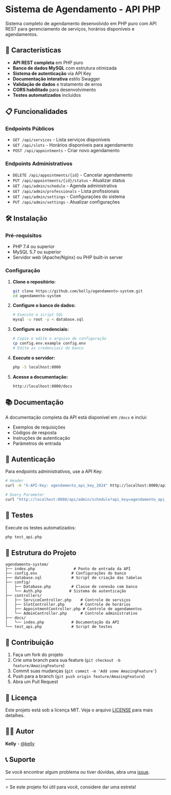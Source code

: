 # Sistema de Agendamento - API PHP

Sistema completo de agendamento desenvolvido em PHP puro com API REST para gerenciamento de serviços, horários disponíveis e agendamentos.

## 🚀 Características

- **API REST completa** em PHP puro
- **Banco de dados MySQL** com estrutura otimizada
- **Sistema de autenticação** via API Key
- **Documentação interativa** estilo Swagger
- **Validação de dados** e tratamento de erros
- **CORS habilitado** para desenvolvimento
- **Testes automatizados** incluídos

## 📋 Funcionalidades

### Endpoints Públicos
- `GET /api/services` - Lista serviços disponíveis
- `GET /api/slots` - Horários disponíveis para agendamento
- `POST /api/appointments` - Criar novo agendamento

### Endpoints Administrativos
- `DELETE /api/appointments/{id}` - Cancelar agendamento
- `PUT /api/appointments/{id}/status` - Atualizar status
- `GET /api/admin/schedule` - Agenda administrativa
- `GET /api/admin/professionals` - Lista profissionais
- `GET /api/admin/settings` - Configurações do sistema
- `PUT /api/admin/settings` - Atualizar configurações

## 🛠️ Instalação

### Pré-requisitos
- PHP 7.4 ou superior
- MySQL 5.7 ou superior
- Servidor web (Apache/Nginx) ou PHP built-in server

### Configuração

1. **Clone o repositório:**
   ```bash
   git clone https://github.com/kelly/agendamento-system.git
   cd agendamento-system
   ```

2. **Configure o banco de dados:**
   ```bash
   # Execute o script SQL
   mysql -u root -p < database.sql
   ```

3. **Configure as credenciais:**
   ```bash
   # Copie e edite o arquivo de configuração
   cp config.env.example config.env
   # Edite as credenciais do banco
   ```

4. **Execute o servidor:**
   ```bash
   php -S localhost:8000
   ```

5. **Acesse a documentação:**
   ```
   http://localhost:8000/docs
   ```

## 📚 Documentação

A documentação completa da API está disponível em `/docs` e inclui:
- Exemplos de requisições
- Códigos de resposta
- Instruções de autenticação
- Parâmetros de entrada

## 🔐 Autenticação

Para endpoints administrativos, use a API Key:
```bash
# Header
curl -H "X-API-Key: agendamento_api_key_2024" http://localhost:8000/api/admin/schedule

# Query Parameter
curl "http://localhost:8000/api/admin/schedule?api_key=agendamento_api_key_2024"
```

## 🧪 Testes

Execute os testes automatizados:
```bash
php test_api.php
```

## 📁 Estrutura do Projeto

```
agendamento-system/
├── index.php                 # Ponto de entrada da API
├── config.env               # Configurações do banco
├── database.sql             # Script de criação das tabelas
├── config/
│   ├── Database.php         # Classe de conexão com banco
│   └── Auth.php            # Sistema de autenticação
├── controllers/
│   ├── ServiceController.php    # Controle de serviços
│   ├── SlotController.php       # Controle de horários
│   ├── AppointmentController.php # Controle de agendamentos
│   └── AdminController.php      # Controle administrativo
├── docs/
│   └── index.php            # Documentação da API
└── test_api.php             # Script de testes
```

## 🤝 Contribuição

1. Faça um fork do projeto
2. Crie uma branch para sua feature (`git checkout -b feature/AmazingFeature`)
3. Commit suas mudanças (`git commit -m 'Add some AmazingFeature'`)
4. Push para a branch (`git push origin feature/AmazingFeature`)
5. Abra um Pull Request

## 📄 Licença

Este projeto está sob a licença MIT. Veja o arquivo [LICENSE](LICENSE) para mais detalhes.

## 👨‍💻 Autor

**Kelly** - [@kelly](https://github.com/kelly)

## 📞 Suporte

Se você encontrar algum problema ou tiver dúvidas, abra uma [issue](https://github.com/kelly/agendamento-system/issues).

---

⭐ Se este projeto foi útil para você, considere dar uma estrela!